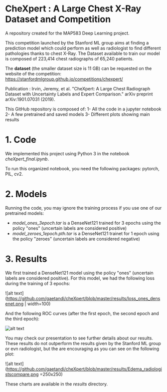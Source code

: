 # CheXpert : A Large Chest X-Ray Dataset and Competition
A repository created for the MAP583 Deep Learning project.

This competition launched by the Stanford ML group aims at finding a prediction model which could perform as well as radiologist to find different pathologies thanks to chest X-Ray. The Dataset available to train our model is composed of 223,414 chest radiographs of 65,240 patients.

The **dataset** (the smaller dataset size is 11 GB) can be requested on the website of the competition: https://stanfordmlgroup.github.io/competitions/chexpert/

Publication : Irvin, Jeremy, et al. "CheXpert: A Large Chest Radiograph Dataset with Uncertainty Labels and Expert Comparison." arXiv preprint arXiv:1901.07031 (2019).

This GitHub repository is composed of:
1- All the code in a jupyter notebook
2- A few pretrained and saved models
3- Different plots showing main results

# 1. Code

We implemented this project using Python 3 in the notebook *cheXpert_final.ipynb*.

To run this organized notebook, you need the following packages: pytorch, PIL, cv2.

# 2. Models

Running the code, you may ignore the training process if you use one of our pretrained models:
-  *model_ones_3epoch.tar* is a DenseNet121 trained for 3 epochs using the policy "ones" (uncertain labels are considered positive)
-  *model_zeroes_1epoch.pth.tar* is a DenseNet121 trainet for 1 epoch using the policy "zeroes" (uncertain labels are considered negative)

# 3. Results

We first trained a DenseNet121 model using the policy "ones" (uncertain labels are considered positive).
For this model, we had the following loss during the training of 3 epochs:

![alt text](https://github.com/gaetandi/cheXpert/blob/master/results/loss_ones_densenet.png | width=100)

And the following ROC curves (after the first epoch, the second epoch and the third epoch):

![alt text](https://github.com/gaetandi/cheXpert/blob/master/results/ROC_densenet.png)

You may check our presentation to see further details about our results.
These results do not outperform the results given by the Stanford ML group or evn radiologist, but the are encouraging as you can see on the following plot:

![alt text](https://github.com/gaetandi/cheXpert/blob/master/results/Edema_radiologistscompare.png =250x250)

These charts are available in the *results* directory.

